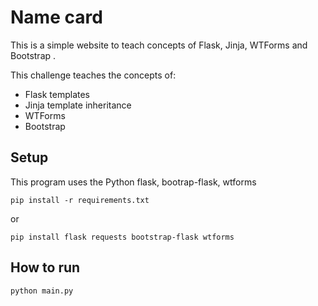 # Name card

This is a simple website to teach concepts of Flask, Jinja, WTForms and Bootstrap .


This challenge teaches the concepts of:

 - Flask templates
 - Jinja template inheritance
 - WTForms
 - Bootstrap

## Setup

This program uses the Python flask, bootrap-flask, wtforms

```
pip install -r requirements.txt
```
or

```
pip install flask requests bootstrap-flask wtforms
```
## How to run

```
python main.py
```
